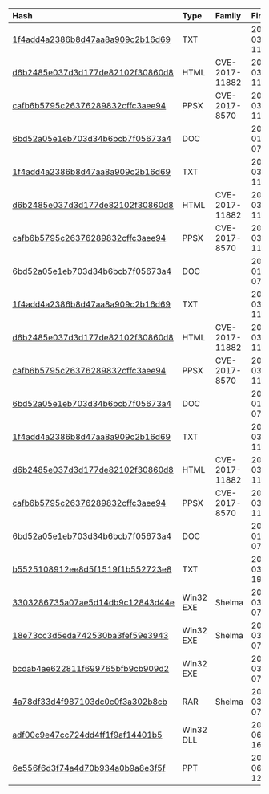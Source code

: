 |Hash|Type|Family|First_Seen|Name|
|:--|:--|:--|:--|:--|
|[1f4add4a2386b8d47aa8a909c2b16d69](https://www.virustotal.com/gui/file/1f4add4a2386b8d47aa8a909c2b16d69)|TXT||2019-03-29 11:36:09|NTUSR.DAT|
|[d6b2485e037d3d177de82102f30860d8](https://www.virustotal.com/gui/file/d6b2485e037d3d177de82102f30860d8)|HTML|CVE-2017-11882|2019-03-29 11:35:52|wj5yuxmp.hmf|
|[cafb6b5795c26376289832cffc3aee94](https://www.virustotal.com/gui/file/cafb6b5795c26376289832cffc3aee94)|PPSX|CVE-2017-8570|2019-03-29 11:35:28|Prezent_UA_2k_berezen_PRESS.ppsx|
|[6bd52a05e1eb703d34b6bcb7f05673a4](https://www.virustotal.com/gui/file/6bd52a05e1eb703d34b6bcb7f05673a4)|DOC||2018-01-19 07:09:03|samples2 (110)|
|[1f4add4a2386b8d47aa8a909c2b16d69](https://www.virustotal.com/gui/file/1f4add4a2386b8d47aa8a909c2b16d69)|TXT||2019-03-29 11:36:09|NTUSR.DAT|
|[d6b2485e037d3d177de82102f30860d8](https://www.virustotal.com/gui/file/d6b2485e037d3d177de82102f30860d8)|HTML|CVE-2017-11882|2019-03-29 11:35:52|wj5yuxmp.hmf|
|[cafb6b5795c26376289832cffc3aee94](https://www.virustotal.com/gui/file/cafb6b5795c26376289832cffc3aee94)|PPSX|CVE-2017-8570|2019-03-29 11:35:28|Prezent_UA_2k_berezen_PRESS.ppsx|
|[6bd52a05e1eb703d34b6bcb7f05673a4](https://www.virustotal.com/gui/file/6bd52a05e1eb703d34b6bcb7f05673a4)|DOC||2018-01-19 07:09:03|samples2 (110)|
|[1f4add4a2386b8d47aa8a909c2b16d69](https://www.virustotal.com/gui/file/1f4add4a2386b8d47aa8a909c2b16d69)|TXT||2019-03-29 11:36:09|NTUSR.DAT|
|[d6b2485e037d3d177de82102f30860d8](https://www.virustotal.com/gui/file/d6b2485e037d3d177de82102f30860d8)|HTML|CVE-2017-11882|2019-03-29 11:35:52|wj5yuxmp.hmf|
|[cafb6b5795c26376289832cffc3aee94](https://www.virustotal.com/gui/file/cafb6b5795c26376289832cffc3aee94)|PPSX|CVE-2017-8570|2019-03-29 11:35:28|Prezent_UA_2k_berezen_PRESS.ppsx|
|[6bd52a05e1eb703d34b6bcb7f05673a4](https://www.virustotal.com/gui/file/6bd52a05e1eb703d34b6bcb7f05673a4)|DOC||2018-01-19 07:09:03|samples2 (110)|
|[1f4add4a2386b8d47aa8a909c2b16d69](https://www.virustotal.com/gui/file/1f4add4a2386b8d47aa8a909c2b16d69)|TXT||2019-03-29 11:36:09|NTUSR.DAT|
|[d6b2485e037d3d177de82102f30860d8](https://www.virustotal.com/gui/file/d6b2485e037d3d177de82102f30860d8)|HTML|CVE-2017-11882|2019-03-29 11:35:52|wj5yuxmp.hmf|
|[cafb6b5795c26376289832cffc3aee94](https://www.virustotal.com/gui/file/cafb6b5795c26376289832cffc3aee94)|PPSX|CVE-2017-8570|2019-03-29 11:35:28|Prezent_UA_2k_berezen_PRESS.ppsx|
|[6bd52a05e1eb703d34b6bcb7f05673a4](https://www.virustotal.com/gui/file/6bd52a05e1eb703d34b6bcb7f05673a4)|DOC||2018-01-19 07:09:03|samples2 (110)|
|[b5525108912ee8d5f1519f1b552723e8](https://www.virustotal.com/gui/file/b5525108912ee8d5f1519f1b552723e8)|TXT||2022-03-23 19:37:11|C:\Users\user\Desktop\Thumbs.db|
|[3303286735a07ae5d14db9c12843d44e](https://www.virustotal.com/gui/file/3303286735a07ae5d14db9c12843d44e)|Win32 EXE|Shelma|2022-03-23 07:51:22|vb0n9ifg90nigh0ni9klkxjlk.exe|
|[18e73cc3d5eda742530ba3fef59e3943](https://www.virustotal.com/gui/file/18e73cc3d5eda742530ba3fef59e3943)|Win32 EXE|Shelma|2022-03-23 07:51:21|eowijvpjipojewpjeorgk.exe|
|[bcdab4ae622811f699765bfb9cb909d2](https://www.virustotal.com/gui/file/bcdab4ae622811f699765bfb9cb909d2)|Win32 EXE||2022-03-23 07:42:35|%HOME%\unpack\825@A0=B8 file..rar.scr|
|[4a78df33d4f987103dc0c0f3a302b8cb](https://www.virustotal.com/gui/file/4a78df33d4f987103dc0c0f3a302b8cb)|RAR|Shelma|2022-03-23 07:38:21| |
|[adf00c9e47cc724dd4ff1f9af14401b5](https://www.virustotal.com/gui/file/adf00c9e47cc724dd4ff1f9af14401b5)|Win32 DLL||2023-06-14 16:17:51|jhkl;670jkh,56k0j05.dll|
|[6e556f6d3f74a4d70b934a0b9a8e3f5f](https://www.virustotal.com/gui/file/6e556f6d3f74a4d70b934a0b9a8e3f5f)|PPT||2023-06-14 12:52:00|daewdfq342r.ppt|
